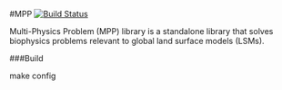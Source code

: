 #MPP [![Build Status](https://travis-ci.org/MPP-LSM/MPP.svg?branch=master)](https://travis-ci.org/MPP-LSM/MPP)

Multi-Physics Problem (MPP) library is a standalone library that
solves biophysics problems relevant to global land surface models (LSMs).


###Build

make config 
